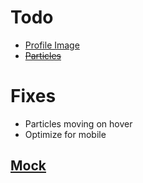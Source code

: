 # Todo
- [Profile Image](https://snorpey.github.io/triangulation/)
- ~~[Particles](https://github.com/Wufe/react-particles-js)~~

# Fixes
- Particles moving on hover
- Optimize for mobile

## [Mock](https://wireframe.cc/uAbaSS)